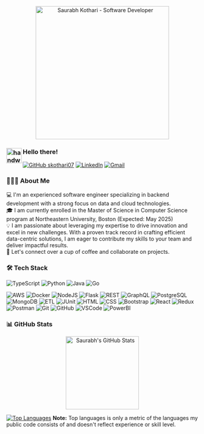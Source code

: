 <p align="center">
  <img src="https://github.com/user-attachments/assets/c2faa6ed-90b8-43d5-8b77-4e6f9e77e571" alt="Saurabh Kothari - Software Developer" height="350" width="auto" />
</p>

### <img alt="handwavegif" src="https://user-images.githubusercontent.com/39513876/112366216-8cfe7400-8cfe-11eb-8116-7d3dbae20e97.gif" width="40" align="left"/> Hello there!
[![GitHub skothari07](https://img.shields.io/github/followers/skothari07?label=follow&style=social)](https://github.com/skothari07) 
<a href="https://www.linkedin.com/in/saurabh-kothari110599/"><img alt="LinkedIn" src="https://img.shields.io/badge/linkedin%20-%230077B5.svg?&style=flat&logo=linkedin&logoColor=white"/></a> 
<a href="mailto:kothari.sau@northeastern.edu"><img alt="Gmail" src="https://img.shields.io/badge/Gmail-D14836?style=flat&logo=gmail&logoColor=white"/></a>

### 👨🏻‍💻 About Me

💻 I'm an experienced software engineer specializing in backend development with a strong focus on data and cloud technologies.  
🎓 I am currently enrolled in the Master of Science in Computer Science program at Northeastern University, Boston (Expected: May 2025)  
💡 I am passionate about leveraging my expertise to drive innovation and excel in new challenges. With a proven track record in crafting efficient data-centric solutions, I am eager to contribute my skills to your team and deliver impactful results.  
💬 Let's connect over a cup of coffee and collaborate on projects.  

### 🛠 Tech Stack

![TypeScript](https://img.shields.io/badge/-TypeScript-007ACC?style=flat&logo=typescript&logoColor=white) 
![Python](https://img.shields.io/badge/-Python-306998?style=flat&logo=python&logoColor=white) 
![Java](https://img.shields.io/badge/-Java-007396?style=flat&logo=java&logoColor=white) 
![Go](https://img.shields.io/badge/-Go-00ADD8?style=flat&logo=go&logoColor=white) 

![AWS](https://img.shields.io/badge/-AWS-232F3E?style=flat&logo=amazon-aws&logoColor=white) 
![Docker](https://img.shields.io/badge/-Docker-0db7ed?style=flat&logo=docker&logoColor=white) 
![NodeJS](https://img.shields.io/badge/-NodeJS-003300?style=flat&logo=node.js&logoColor=white) 
![Flask](https://img.shields.io/badge/-Flask-000000?style=flat&logo=flask&logoColor=white) 
![REST](https://img.shields.io/badge/-REST-7F7F7F?style=flat&logo=rest&logoColor=white) 
![GraphQL](https://img.shields.io/badge/-GraphQL-E10098?style=flat&logo=graphql&logoColor=white) 
![PostgreSQL](https://img.shields.io/badge/-PostgreSQL-003B6F?style=flat&logo=postgresql&logoColor=white) 
![MongoDB](https://img.shields.io/badge/-MongoDB-47A048?style=flat&logo=mongodb&logoColor=white) 
![ETL](https://img.shields.io/badge/-ETL-6C63FF?style=flat&logo=apache&logoColor=white) 
![JUnit](https://img.shields.io/badge/-JUnit-25A162?style=flat&logo=junit&logoColor=white) 
![HTML](https://img.shields.io/badge/-HTML-E44D26?style=flat&logo=html5&logoColor=white) 
![CSS](https://img.shields.io/badge/-CSS-263CE7?style=flat&logo=css3&logoColor=white) 
![Bootstrap](https://img.shields.io/badge/-Bootstrap-563D7C?style=flat&logo=bootstrap&logoColor=white) 
![React](https://img.shields.io/badge/-React-20232A?style=flat&logo=react&logoColor=61DAFB) 
![Redux](https://img.shields.io/badge/-Redux-764ABC?style=flat&logo=redux&logoColor=white) 
![Postman](https://img.shields.io/badge/-Postman-FF6C37?style=flat&logo=postman&logoColor=white) 
![Git](https://img.shields.io/badge/-Git-F05032?style=flat&logo=git&logoColor=white) 
![GitHub](https://img.shields.io/badge/-GitHub-181717?style=flat&logo=github&logoColor=white) 
![VSCode](https://img.shields.io/badge/-VSCode-007ACC?style=flat&logo=visual-studio-code&logoColor=white) 
![PowerBI](https://img.shields.io/badge/-Power_BI-EDC32B?style=flat&logo=powerbi&logoColor=white) 

### 📊 GitHub Stats

<p align="center">
  <a href="https://github.com/skothari07/github-readme-stats">
    <img alt="Saurabh's GitHub Stats" src="https://github-readme-stats.vercel.app/api/?username=skothari07&show_icons=true&count_private=true&theme=react&bg_color=1F222E&title_color=7cebf5&icon_color=2d7de4&border_color=7cebf5&border_radius=10" height="192px"/>
  </a>
</p>

[![Top Languages](https://github-readme-stats-git-masterrstaa-rickstaa.vercel.app/api/top-langs/?username=skothari07)](https://github.com/skothari07/github-readme-stats)
<b>Note:</b> Top languages is only a metric of the languages my public code consists of and doesn't reflect experience or skill level.
